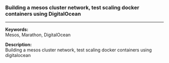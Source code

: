 ### Building a mesos cluster network, test scaling docker containers using DigitalOcean


----------


**Keywords:** <br>
Mesos, Marathon, DigitalOcean


**Description:** <br>
Building a mesos cluster network, test scaling docker containers using digitalocean
